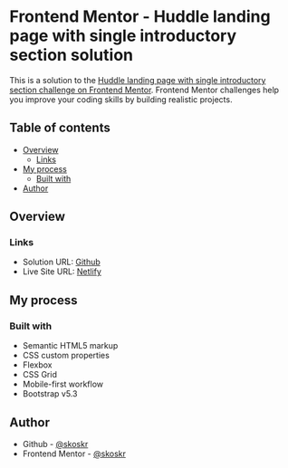 # Frontend Mentor - Huddle landing page with single introductory section solution

This is a solution to the [Huddle landing page with single introductory section challenge on Frontend Mentor](https://www.frontendmentor.io/challenges/huddle-landing-page-with-a-single-introductory-section-B_2Wvxgi0). Frontend Mentor challenges help you improve your coding skills by building realistic projects. 

## Table of contents

- [Overview](#overview)
  - [Links](#links)
- [My process](#my-process)
  - [Built with](#built-with)
- [Author](#author)

## Overview

### Links

- Solution URL: [Github](https://github.com/skoskr/Huddle-landing-page-with-single-introductory-section)
- Live Site URL: [Netlify](https://profound-bienenstitch-1bb8e0.netlify.app/)

## My process

### Built with

- Semantic HTML5 markup
- CSS custom properties
- Flexbox
- CSS Grid
- Mobile-first workflow
- Bootstrap v5.3

## Author

- Github - [@skoskr](https://github.com/skoskr)
- Frontend Mentor - [@skoskr](https://www.frontendmentor.io/profile/skoskr)
